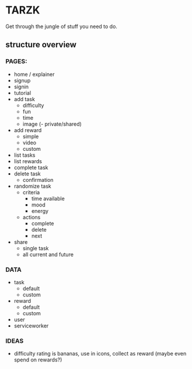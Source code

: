 # TARZK #
Get through the jungle of stuff you need to do.

## structure overview ##
### PAGES: ###
- home / explainer
- signup
- signin
- tutorial
- add task
    - difficulty
    - fun
    - time
    - image
    (- private/shared)
- add reward
    - simple
    - video
    - custom
- list tasks
- list rewards
- complete task
- delete task
    - confirmation
- randomize task
    - criteria
        - time available
        - mood
        - energy
    - actions
        - complete
        - delete
        - next
- share
    - single task
    - all current and future

### DATA ###
- task
    - default
    - custom
- reward
    - default
    - custom
- user
- serviceworker

### IDEAS ###
- difficulty rating is bananas, use in icons, collect as reward (maybe even spend on rewards?)